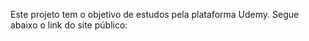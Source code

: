 Este projeto tem o objetivo de estudos pela plataforma Udemy. Segue abaixo o link do site público:

